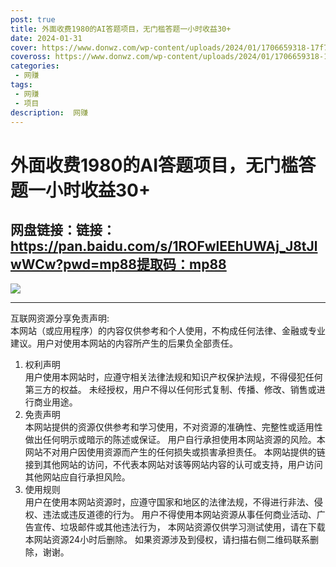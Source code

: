 ```yaml
---
post: true
title: 外面收费1980的AI答题项目，无门槛答题一小时收益30+
date: 2024-01-31
cover: https://www.donwz.com/wp-content/uploads/2024/01/1706659318-17f7d7f50569107.jpg
coveross: https://www.donwz.com/wp-content/uploads/2024/01/1706659318-17f7d7f50569107.jpg
categories:
 - 网赚
tags:
 - 网赚
 - 项目
description:  网赚
---
```

# 外面收费1980的AI答题项目，无门槛答题一小时收益30+

## 网盘链接：链接：https://pan.baidu.com/s/1ROFwlEEhUWAj_J8tJlwWCw?pwd=mp88提取码：mp88  

![](https://www.donwz.com/wp-content/uploads/2024/01/1706659318-17f7d7f50569107.jpg)

---
互联网资源分享免责声明:  
本网站（或应用程序）的内容仅供参考和个人使用，不构成任何法律、金融或专业建议。用户对使用本网站的内容所产生的后果负全部责任。
1. 权利声明  
用户使用本网站时，应遵守相关法律法规和知识产权保护法规，不得侵犯任何第三方的权益。
未经授权，用户不得以任何形式复制、传播、修改、销售或进行商业用途。
2. 免责声明  
本网站提供的资源仅供参考和学习使用，不对资源的准确性、完整性或适用性做出任何明示或暗示的陈述或保证。
用户自行承担使用本网站资源的风险。本网站不对用户因使用资源而产生的任何损失或损害承担责任。
本网站提供的链接到其他网站的访问，不代表本网站对该等网站内容的认可或支持，用户访问其他网站应自行承担风险。
3. 使用规则  
用户在使用本网站资源时，应遵守国家和地区的法律法规，不得进行非法、侵权、违法或违反道德的行为。
用户不得使用本网站资源从事任何商业活动、广告宣传、垃圾邮件或其他违法行为，
本网站资源仅供学习测试使用，请在下载本网站资源24小时后删除。
如果资源涉及到侵权，请扫描右侧二维码联系删除，谢谢。
